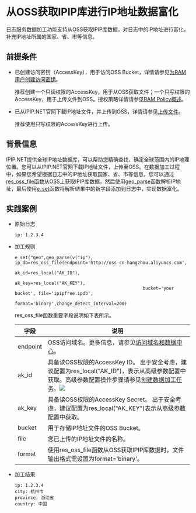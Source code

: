 # 从OSS获取IPIP库进行IP地址数据富化 

日志服务数据加工功能支持从OSS获取IPIP库数据，对日志中的IP地址进行富化，补充IP地址所属的国家、省、市等信息。

## 前提条件

* 已创建访问密钥（AccessKey），用于访问OSS Bucket，详情请参见[为RAM用户创建访问密钥](https://help.aliyun.com/document_detail/116401.htm?spm=a2c4g.11186623.2.5.65432740sPRgUI#task-188766)。

  推荐创建一个只读权限的AccessKey，用于从OSS获取文件；一个只写权限的AccessKey，用于上传文件到OSS。授权策略详情请参见[RAM Policy概述](https://help.aliyun.com/document_detail/100680.htm?spm=a2c4g.11186623.2.6.65432740sPRgUI#concept-y5r-5rm-2gb)。

* 已从IPIP.NET官网下载IP地址文件，并上传到OSS，详情请参见[上传文件](https://help.aliyun.com/document_detail/31886.htm?spm=a2c4g.11186623.2.7.65432740sPRgUI#concept-zx1-4p4-tdb)。

  推荐使用只写权限的AccessKey进行上传。


## 背景信息

IPIP.NET提供全球IP地址数据库，可以帮助您精确查找、确定全球范围内的IP地理位置。您可以从IPIP.NET官网下载IP地址文件，上传至OSS。在数据加工过程中，如果您希望根据日志中的IP地址获取国家、省、市等信息，您可以通过[res_oss_file](https://help.aliyun.com/document_detail/129401.htm?spm=a2c4g.11186623.2.8.65432740sPRgUI#section-mlb-osw-xzd)函数从OSS上获取IPIP库数据，然后使用[geo_parse](https://help.aliyun.com/document_detail/125412.htm?spm=a2c4g.11186623.2.9.65432740sPRgUI#section-a6e-5e9-q0c)函数解析IP地址，最后使用[e_set](https://help.aliyun.com/document_detail/125487.htm?spm=a2c4g.11186623.2.10.65432740sPRgUI#section-7cr-8gz-by2)函数将解析结果中的新字段添加到日志中，实现数据富化。

## 实践案例 

* 原始日志

      ip: 1.2.3.4

  
* 加工规则

      e_set("geo",geo_parse(v("ip"), ip_db=res_oss_file(endpoint='http://oss-cn-hangzhou.aliyuncs.com',
                                                       ak_id=res_local("AK_ID"),
                                                       ak_key=res_local("AK_KEY"),
                                                       bucket='your bucket', file='ipipfree.ipdb',
                                                       format='binary',change_detect_interval=200)

  

  res_oss_file函数重要字段说明如下表所示。


  | 字段     | 说明                                                         |
  | -------- | ------------------------------------------------------------ |
  | endpoint | OSS访问域名。更多信息，请参见[访问域名和数据中心](https://help.aliyun.com/document_detail/31837.htm?spm=a2c4g.11186623.2.11.65432740sPRgUI#concept-zt4-cvy-5db)。 |
  | ak_id    | 具备读OSS权限的AccessKey ID。 出于安全考虑，建议配置为res_local("AK_ID")，表示从高级参数配置中获取。高级参数配置操作步骤请参见[创建数据加工任务](https://help.aliyun.com/document_detail/125615.htm?spm=a2c4g.11186623.2.12.65432740sPRgUI#task-1181217)。![](/img/dataprocessdemo/IP地址相关/高级参数配置.png) |
  | ak_key   | 具备读OSS权限的AccessKey Secret。 出于安全考虑，建议配置为res_local("AK_KEY")表示从高级参数配置中获取。 |
  | bucket   | 用于存储IP地址文件的OSS Bucket。                             |
  | file     | 您已上传的IP地址文件的名称。                                 |
  | format   | 使用res_oss_file函数从OSS获取IPIP库数据时，文件输出格式需设置为format='binary'。 |

  

* 加工结果

      ip: 1.2.3.4
      city: 杭州市
      province: 浙江省
      country: 中国

  



